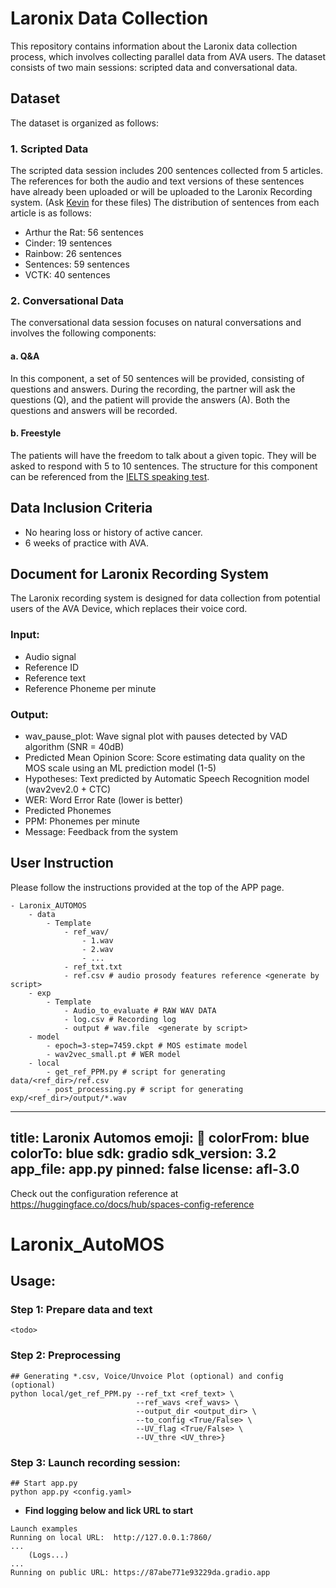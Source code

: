 # Laronix Data Collection

This repository contains information about the Laronix data collection process, which involves collecting parallel data from AVA users. The dataset consists of two main sessions: scripted data and conversational data.

## Dataset

The dataset is organized as follows:

### 1. Scripted Data

The scripted data session includes 200 sentences collected from 5 articles. The references for both the audio and text versions of these sentences have already been uploaded or will be uploaded to the Laronix Recording system. (Ask [Kevin](kevin@laronix.com) for these files) The distribution of sentences from each article is as follows:

- Arthur the Rat: 56 sentences
- Cinder: 19 sentences
- Rainbow: 26 sentences
- Sentences: 59 sentences
- VCTK: 40 sentences

### 2. Conversational Data

The conversational data session focuses on natural conversations and involves the following components:

#### a. Q&A

In this component, a set of 50 sentences will be provided, consisting of questions and answers. During the recording, the partner will ask the questions (Q), and the patient will provide the answers (A). Both the questions and answers will be recorded.

#### b. Freestyle

The patients will have the freedom to talk about a given topic. They will be asked to respond with 5 to 10 sentences. The structure for this component can be referenced from the [IELTS speaking test](https://www.ieltsbuddy.com/IELTS-speaking-questions-with-answers.html).

## Data Inclusion Criteria

+ No hearing loss or history of active cancer.
+ 6 weeks of practice with AVA.

## Document for Laronix Recording System

The Laronix recording system is designed for data collection from potential users of the AVA Device, which replaces their voice cord.

### Input:

- Audio signal
- Reference ID
- Reference text
- Reference Phoneme per minute

### Output:

- wav_pause_plot: Wave signal plot with pauses detected by VAD algorithm (SNR = 40dB)
- Predicted Mean Opinion Score: Score estimating data quality on the MOS scale using an ML prediction model (1-5)
- Hypotheses: Text predicted by Automatic Speech Recognition model (wav2vev2.0 + CTC)
- WER: Word Error Rate (lower is better)
- Predicted Phonemes
- PPM: Phonemes per minute
- Message: Feedback from the system

## User Instruction

Please follow the instructions provided at the top of the APP page.

```
- Laronix_AUTOMOS
    - data
        - Template
            - ref_wav/
                - 1.wav
                - 2.wav
                - ...
            - ref_txt.txt
            - ref.csv # audio prosody features reference <generate by script>
    - exp
        - Template
            - Audio_to_evaluate # RAW WAV DATA
            - log.csv # Recording log 
            - output # wav.file  <generate by script>
    - model
        - epoch=3-step=7459.ckpt # MOS estimate model
        - wav2vec_small.pt # WER model
    - local
        - get_ref_PPM.py # script for generating data/<ref_dir>/ref.csv
        - post_processing.py # script for generating exp/<ref_dir>/output/*.wav
```

---
title: Laronix Automos
emoji: 🏃
colorFrom: blue
colorTo: blue
sdk: gradio
sdk_version: 3.2
app_file: app.py
pinned: false
license: afl-3.0
---

Check out the configuration reference at https://huggingface.co/docs/hub/spaces-config-reference

# Laronix_AutoMOS

## Usage:
### Step 1: Prepare data and text
`<todo>`
### Step 2: Preprocessing
```
## Generating *.csv, Voice/Unvoice Plot (optional) and config (optional)
python local/get_ref_PPM.py --ref_txt <ref_text> \
                            --ref_wavs <ref_wavs> \
                            --output_dir <output_dir> \
                            --to_config <True/False> \
                            --UV_flag <True/False> \
                            --UV_thre <UV_thre>}
```
### Step 3: Launch recording session:

```
## Start app.py
python app.py <config.yaml>
```
+ **Find logging below and lick URL to start**
```
Launch examples
Running on local URL:  http://127.0.0.1:7860/
...
    (Logs...)
...
Running on public URL: https://87abe771e93229da.gradio.app
```
